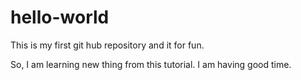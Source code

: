 # hello-world
This is my first git hub repository and it for fun.

So, I am learning new thing from this tutorial. I am having good time.
